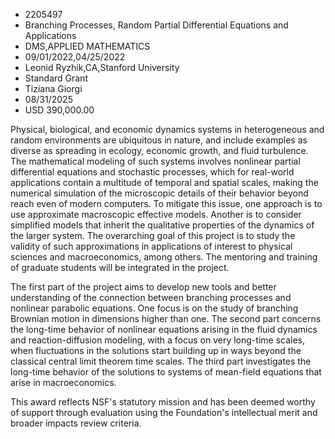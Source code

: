 
* 2205497
* Branching Processes, Random Partial Differential Equations and Applications
* DMS,APPLIED MATHEMATICS
* 09/01/2022,04/25/2022
* Leonid Ryzhik,CA,Stanford University
* Standard Grant
* Tiziana Giorgi
* 08/31/2025
* USD 390,000.00

Physical, biological, and economic dynamics systems in heterogeneous and random
environments are ubiquitous in nature, and include examples as diverse as
spreading in ecology, economic growth, and fluid turbulence. The mathematical
modeling of such systems involves nonlinear partial differential equations and
stochastic processes, which for real-world applications contain a multitude of
temporal and spatial scales, making the numerical simulation of the microscopic
details of their behavior beyond reach even of modern computers. To mitigate
this issue, one approach is to use approximate macroscopic effective models.
Another is to consider simplified models that inherit the qualitative properties
of the dynamics of the larger system. The overarching goal of this project is to
study the validity of such approximations in applications of interest to
physical sciences and macroeconomics, among others. The mentoring and training
of graduate students will be integrated in the project.

The first part of the project aims to develop new tools and better understanding
of the connection between branching processes and nonlinear parabolic equations.
One focus is on the study of branching Brownian motion in dimensions higher than
one. The second part concerns the long-time behavior of nonlinear equations
arising in the fluid dynamics and reaction-diffusion modeling, with a focus on
very long-time scales, when fluctuations in the solutions start building up in
ways beyond the classical central limit theorem time scales. The third part
investigates the long-time behavior of the solutions to systems of mean-field
equations that arise in macroeconomics.

This award reflects NSF's statutory mission and has been deemed worthy of
support through evaluation using the Foundation's intellectual merit and broader
impacts review criteria.
